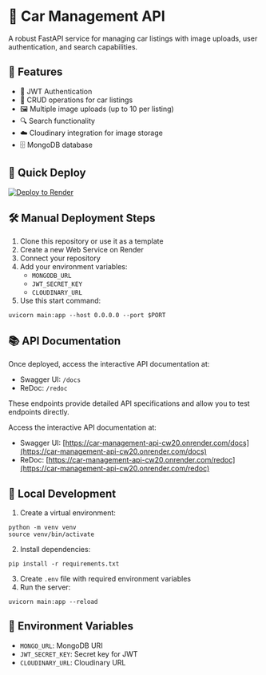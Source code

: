 # 🚗 Car Management API

A robust FastAPI service for managing car listings with image uploads, user authentication, and search capabilities.

## 🌟 Features

- 🔐 JWT Authentication
- 📝 CRUD operations for car listings
- 🖼️ Multiple image uploads (up to 10 per listing)
- 🔍 Search functionality
- ☁️ Cloudinary integration for image storage
- 🗄️ MongoDB database

## 🚀 Quick Deploy

[![Deploy to Render](https://render.com/images/deploy-to-render-button.svg)](https://render.com/deploy?repo=https://github.com/render-examples/fastapi)

## 🛠️ Manual Deployment Steps

1. Clone this repository or use it as a template
2. Create a new Web Service on Render
3. Connect your repository
4. Add your environment variables:
   - `MONGODB_URL`
   - `JWT_SECRET_KEY`
   - `CLOUDINARY_URL`
5. Use this start command:
```
uvicorn main:app --host 0.0.0.0 --port $PORT
```

## 📚 API Documentation

Once deployed, access the interactive API documentation at:
- Swagger UI: `/docs`
- ReDoc: `/redoc`

These endpoints provide detailed API specifications and allow you to test endpoints directly.

Access the interactive API documentation at:
- Swagger UI: [https://car-management-api-cw20.onrender.com/docs](https://car-management-api-cw20.onrender.com/docs)
- ReDoc: [https://car-management-api-cw20.onrender.com/redoc](https://car-management-api-cw20.onrender.com/redoc)


## 🔧 Local Development

1. Create a virtual environment:
```
python -m venv venv
source venv/bin/activate
```

2. Install dependencies:
```
pip install -r requirements.txt
```

3. Create `.env` file with required environment variables
4. Run the server:
```
uvicorn main:app --reload
```

## 📝 Environment Variables

- `MONGO_URL`: MongoDB URI
- `JWT_SECRET_KEY`: Secret key for JWT
- `CLOUDINARY_URL`: Cloudinary URL
